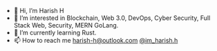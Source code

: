 - 👋 Hi, I’m Harish H
- 👀 I’m interested in Blockchain, Web 3.0, DevOps, Cyber Security, Full Stack Web, Security, MERN GoLang. 
- 🌱 I’m currently learning Rust.
- 📫 How to reach me harish-h@outlook.com [@im_harish.h](https://www.instagram.com/im_harish.h/)
<!---
harish-h27/harish-h27 is a ✨ special ✨ repository because its `README.md` (this file) appears on your GitHub profile.
You can click the Preview link to take a look at your changes.
--->
